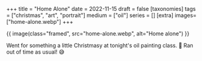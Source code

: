 +++
title = "Home Alone"
date = 2022-11-15
draft =  false
[taxonomies]
tags = ["christmas", "art", "portrait"]
medium = ["oil"]
series = []
[extra]
images= ["home-alone.webp"]
+++

{{ image(class="framed", src="home-alone.webp", alt="Home alone") }}

Went for something a little Christmasy at tonight's oil painting class. 🎄 Ran out of time as usual! 😅
